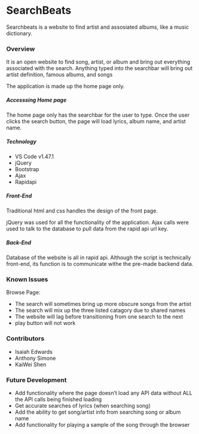 # SearchBeats

Searchbeats is a website to find artist and assosiated albums, like a music dictionary.

### Overview

It is an open website to find song, artist, or album and bring out everything associated with the search. Anything typed into the searchbar will bring out artist definition, famous albums, and songs

The application is made up the home page only.

##### Accesssing Home page

The home page only has the searchbar for the user to type. Once the user clicks the search button, the page will load lyrics, album name, and artist name.

##### Technology

* VS Code v1.47.1
* jQuery
* Bootstrap
* Ajax
* Rapidapi

##### Front-End

Traditional html and css handles the design of the front page.

jQuery was used for all the functionality of the application. Ajax calls were used to talk to the database to pull data from the rapid api url key.

##### Back-End

Database of the website is all in rapid api. Although the script is technically front-end, its function is to communicate withe the pre-made backend data. 

### Known Issues

Browse Page:
* The search will sometimes bring up more obscure songs from the artist
* The search will mix up the three listed catagory due to shared names
* The website will lag before transitioning from one search to the next
* play button will not work

### Contributors

* Isaiah Edwards
* Anthony Simone
* KaiWei Shen

### Future Development

* Add functionality where the page doesn’t load any API data without ALL the API calls being finished loading
* Get accurate searches of lyrics (when searching song)
* Add the ability to get song/artist info from searching song or album name
* Add functionality for playing a sample of the song through the browser

